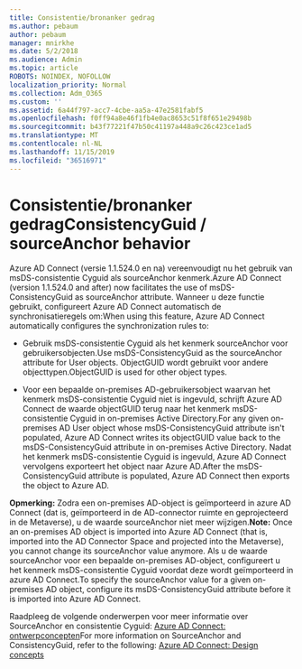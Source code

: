 ```yaml
---
title: Consistentie/bronanker gedrag
ms.author: pebaum
author: pebaum
manager: mnirkhe
ms.date: 5/2/2018
ms.audience: Admin
ms.topic: article
ROBOTS: NOINDEX, NOFOLLOW
localization_priority: Normal
ms.collection: Adm_O365
ms.custom: ''
ms.assetid: 6a44f797-acc7-4cbe-aa5a-47e2581fabf5
ms.openlocfilehash: f0ff94a8e46f1fb4e0ac8653c51f8f651e29498b
ms.sourcegitcommit: b43f77221f47b50c41197a448a9c26c423ce1ad5
ms.translationtype: MT
ms.contentlocale: nl-NL
ms.lasthandoff: 11/15/2019
ms.locfileid: "36516971"
---
```

# <a name="consistencyguid--sourceanchor-behavior"></a><span data-ttu-id="b9e25-102">Consistentie/bronanker gedrag</span><span class="sxs-lookup"><span data-stu-id="b9e25-102">ConsistencyGuid / sourceAnchor behavior</span></span>

<span data-ttu-id="b9e25-103">Azure AD Connect (versie 1.1.524.0 en na) vereenvoudigt nu het gebruik van msDS-consistentie Cyguid als sourceAnchor kenmerk.</span><span class="sxs-lookup"><span data-stu-id="b9e25-103">Azure AD Connect (version 1.1.524.0 and after) now facilitates the use of msDS-ConsistencyGuid as sourceAnchor attribute.</span></span> <span data-ttu-id="b9e25-104">Wanneer u deze functie gebruikt, configureert Azure AD Connect automatisch de synchronisatieregels om:</span><span class="sxs-lookup"><span data-stu-id="b9e25-104">When using this feature, Azure AD Connect automatically configures the synchronization rules to:</span></span>
  
- <span data-ttu-id="b9e25-105">Gebruik msDS-consistentie Cyguid als het kenmerk sourceAnchor voor gebruikersobjecten.</span><span class="sxs-lookup"><span data-stu-id="b9e25-105">Use msDS-ConsistencyGuid as the sourceAnchor attribute for User objects.</span></span> <span data-ttu-id="b9e25-106">ObjectGUID wordt gebruikt voor andere objecttypen.</span><span class="sxs-lookup"><span data-stu-id="b9e25-106">ObjectGUID is used for other object types.</span></span>
    
- <span data-ttu-id="b9e25-107">Voor een bepaalde on-premises AD-gebruikersobject waarvan het kenmerk msDS-consistentie Cyguid niet is ingevuld, schrijft Azure AD Connect de waarde objectGUID terug naar het kenmerk msDS-consistentie Cyguid in on-premises Active Directory.</span><span class="sxs-lookup"><span data-stu-id="b9e25-107">For any given on-premises AD User object whose msDS-ConsistencyGuid attribute isn't populated, Azure AD Connect writes its objectGUID value back to the msDS-ConsistencyGuid attribute in on-premises Active Directory.</span></span> <span data-ttu-id="b9e25-108">Nadat het kenmerk msDS-consistentie Cyguid is ingevuld, Azure AD Connect vervolgens exporteert het object naar Azure AD.</span><span class="sxs-lookup"><span data-stu-id="b9e25-108">After the msDS-ConsistencyGuid attribute is populated, Azure AD Connect then exports the object to Azure AD.</span></span>
    
 <span data-ttu-id="b9e25-109">**Opmerking:** Zodra een on-premises AD-object is geïmporteerd in azure AD Connect (dat is, geïmporteerd in de AD-connector ruimte en geprojecteerd in de Metaverse), u de waarde sourceAnchor niet meer wijzigen.</span><span class="sxs-lookup"><span data-stu-id="b9e25-109">**Note:** Once an on-premises AD object is imported into Azure AD Connect (that is, imported into the AD Connector Space and projected into the Metaverse), you cannot change its sourceAnchor value anymore.</span></span> <span data-ttu-id="b9e25-110">Als u de waarde sourceAnchor voor een bepaalde on-premises AD-object, configureert u het kenmerk msDS-consistentie Cyguid voordat deze wordt geïmporteerd in azure AD Connect.</span><span class="sxs-lookup"><span data-stu-id="b9e25-110">To specify the sourceAnchor value for a given on-premises AD object, configure its msDS-ConsistencyGuid attribute before it is imported into Azure AD Connect.</span></span> 
  
<span data-ttu-id="b9e25-111">Raadpleeg de volgende onderwerpen voor meer informatie over SourceAnchor en consistentie Cyguid: [Azure AD Connect: ontwerpconcepten](https://docs.microsoft.com/azure/active-directory/connect/active-directory-aadconnect-design-concepts)</span><span class="sxs-lookup"><span data-stu-id="b9e25-111">For more information on SourceAnchor and ConsistencyGuid, refer to the following: [Azure AD Connect: Design concepts](https://docs.microsoft.com/azure/active-directory/connect/active-directory-aadconnect-design-concepts)</span></span>
  

